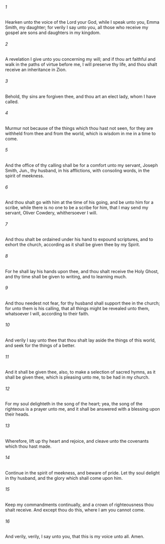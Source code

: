 ###### 1
Hearken unto the voice of the Lord your God, while I speak unto you, Emma Smith, my daughter; for verily I say unto you, all those who receive my gospel are sons and daughters in my kingdom.

###### 2
A revelation I give unto you concerning my will; and if thou art faithful and walk in the paths of virtue before me, I will preserve thy life, and thou shalt receive an inheritance in Zion.

###### 3
Behold, thy sins are forgiven thee, and thou art an elect lady, whom I have called.

###### 4
Murmur not because of the things which thou hast not seen, for they are withheld from thee and from the world, which is wisdom in me in a time to come.

###### 5
And the office of thy calling shall be for a comfort unto my servant, Joseph Smith, Jun., thy husband, in his afflictions, with consoling words, in the spirit of meekness.

###### 6
And thou shalt go with him at the time of his going, and be unto him for a scribe, while there is no one to be a scribe for him, that I may send my servant, Oliver Cowdery, whithersoever I will.

###### 7
And thou shalt be ordained under his hand to expound scriptures, and to exhort the church, according as it shall be given thee by my Spirit.

###### 8
For he shall lay his hands upon thee, and thou shalt receive the Holy Ghost, and thy time shall be given to writing, and to learning much.

###### 9
And thou needest not fear, for thy husband shall support thee in the church; for unto them is his calling, that all things might be revealed unto them, whatsoever I will, according to their faith.

###### 10
And verily I say unto thee that thou shalt lay aside the things of this world, and seek for the things of a better.

###### 11
And it shall be given thee, also, to make a selection of sacred hymns, as it shall be given thee, which is pleasing unto me, to be had in my church.

###### 12
For my soul delighteth in the song of the heart; yea, the song of the righteous is a prayer unto me, and it shall be answered with a blessing upon their heads.

###### 13
Wherefore, lift up thy heart and rejoice, and cleave unto the covenants which thou hast made.

###### 14
Continue in the spirit of meekness, and beware of pride. Let thy soul delight in thy husband, and the glory which shall come upon him.

###### 15
Keep my commandments continually, and a crown of righteousness thou shalt receive. And except thou do this, where I am you cannot come.

###### 16
And verily, verily, I say unto you, that this is my voice unto all. Amen.

